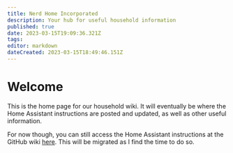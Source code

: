 ```yaml
---
title: Nerd Home Incorporated
description: Your hub for useful household information
published: true
date: 2023-03-15T19:09:36.321Z
tags: 
editor: markdown
dateCreated: 2023-03-15T18:49:46.151Z
---
```


# Welcome
This is the home page for our household wiki. It will eventually be where the Home Assistant instructions are posted and updated, as well as other useful information.

For now though, you can still access the Home Assistant instructions at the GitHub wiki [here](https://github.com/tm24fan8/Home-Assistant-Configs/wiki). This will be migrated as I find the time to do so.